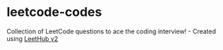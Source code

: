 # leetcode-codes
Collection of LeetCode questions to ace the coding interview! - Created using [LeetHub v2](https://github.com/arunbhardwaj/LeetHub-2.0)
